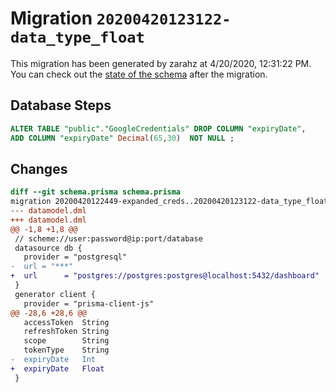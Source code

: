 # Migration `20200420123122-data_type_float`

This migration has been generated by zarahz at 4/20/2020, 12:31:22 PM.
You can check out the [state of the schema](./schema.prisma) after the migration.

## Database Steps

```sql
ALTER TABLE "public"."GoogleCredentials" DROP COLUMN "expiryDate",
ADD COLUMN "expiryDate" Decimal(65,30)  NOT NULL ;
```

## Changes

```diff
diff --git schema.prisma schema.prisma
migration 20200420122449-expanded_creds..20200420123122-data_type_float
--- datamodel.dml
+++ datamodel.dml
@@ -1,8 +1,8 @@
 // scheme://user:password@ip:port/database
 datasource db {
   provider = "postgresql"
-  url = "***"
+  url      = "postgres://postgres:postgres@localhost:5432/dashboard"
 }
 generator client {
   provider = "prisma-client-js"
@@ -28,6 +28,6 @@
   accessToken  String
   refreshToken String
   scope        String
   tokenType    String
-  expiryDate   Int
+  expiryDate   Float
 }
```



